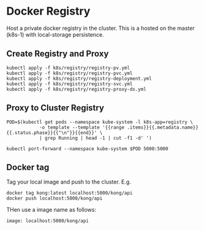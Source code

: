 # Docker Registry
Host a private docker registry in the cluster. This is a hosted on the master (k8s-1) with local-storage persistence.

## Create Registry and Proxy

```
kubectl apply -f k8s/registry/registry-pv.yml
kubectl apply -f k8s/registry/registry-pvc.yml
kubectl apply -f k8s/registry/registry-deployment.yml
kubectl apply -f k8s/registry/registry-svc.yml
kubectl apply -f k8s/registry/registry-proxy-ds.yml
```

## Proxy to Cluster Registry

```
POD=$(kubectl get pods --namespace kube-system -l k8s-app=registry \
            -o template --template '{{range .items}}{{.metadata.name}} {{.status.phase}}{{"\n"}}{{end}}' \
            | grep Running | head -1 | cut -f1 -d' ')

kubectl port-forward --namespace kube-system $POD 5000:5000

```

## Docker tag
Tag your local image and push to the cluster. E.g.

```
docker tag kong:latest localhost:5000/kong/api
docker push localhost:5000/kong/api
```

THen use a image name as follows:
```
image: localhost:5000/kong/api
```